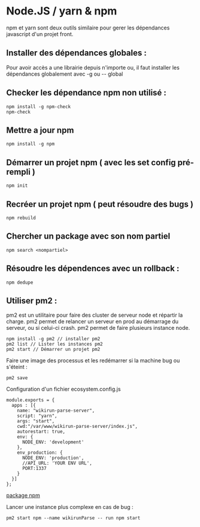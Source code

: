 
Node.JS / yarn & npm
===================


npm et yarn sont deux outils similaire pour gerer les dépendances javascript d'un projet front.

Installer des dépendances globales :
----------------------------------------

Pour avoir accès a une librairie depuis n'importe ou, il faut installer les dépendances globalement avec -g ou -- global


Checker les dépendance npm non utilisé :
-------------------


    npm install -g npm-check
    npm-check

Mettre a jour npm
--------------------

    npm install -g npm

Démarrer un projet npm ( avec les set config pré-rempli )
-----------------------

    npm init

Recréer un projet npm ( peut résoudre des bugs )
-------------

    npm rebuild


Chercher un package avec son nom partiel
----------------------------

    npm search <nompartiel>


Résoudre les dépendences avec un rollback :
--------------------------

    npm dedupe

Utiliser pm2 :
--------------------------

pm2 est un utilitaire pour faire des cluster de serveur node et répartir la charge. pm2 permet de relancer un serveur en prod au démarrage du serveur, ou si celui-ci crash. pm2 permet de faire plusieurs instance node.

    npm install -g pm2 // installer pm2
    pm2 list // Lister les instances pm2
    pm2 start // Démarrer un projet pm2


Faire une image des processus et les redémarrer si la machine bug ou s'éteint :

    pm2 save


Configuration d'un fichier ecosystem.config.js


    module.exports = {
      apps : [{
        name: "wikirun-parse-server",
        script: "yarn",
        args: "start",
        cwd:"/var/www/wikirun-parse-server/index.js",
        autorestart: true,
        env: {
          NODE_ENV: 'development'
        },
        env_production: {
          NODE_ENV: 'production',
          //API_URL: 'YOUR ENV URL',
          PORT:1337
        }
      }]
    };


[package npm](https://www.npmjs.com/package/npm-check)



Lancer une instance plus complexe en cas de bug :

    pm2 start npm --name wikirunParse -- run npm start
